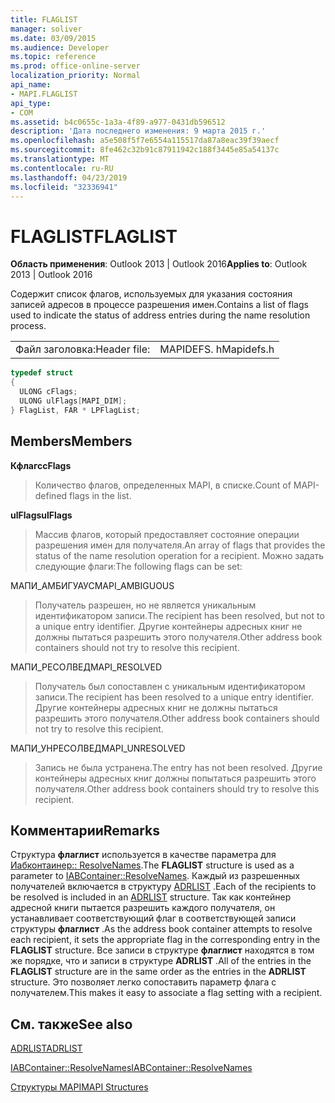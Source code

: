 ```yaml
---
title: FLAGLIST
manager: soliver
ms.date: 03/09/2015
ms.audience: Developer
ms.topic: reference
ms.prod: office-online-server
localization_priority: Normal
api_name:
- MAPI.FLAGLIST
api_type:
- COM
ms.assetid: b4c0655c-1a3a-4f89-a977-0431db596512
description: 'Дата последнего изменения: 9 марта 2015 г.'
ms.openlocfilehash: a5e508f5f7e6554a115517da87a8eac39f39aecf
ms.sourcegitcommit: 8fe462c32b91c87911942c188f3445e85a54137c
ms.translationtype: MT
ms.contentlocale: ru-RU
ms.lasthandoff: 04/23/2019
ms.locfileid: "32336941"
---
```

# <a name="flaglist"></a><span data-ttu-id="c982d-103">FLAGLIST</span><span class="sxs-lookup"><span data-stu-id="c982d-103">FLAGLIST</span></span>

  
  
<span data-ttu-id="c982d-104">**Область применения**: Outlook 2013 | Outlook 2016</span><span class="sxs-lookup"><span data-stu-id="c982d-104">**Applies to**: Outlook 2013 | Outlook 2016</span></span> 
  
<span data-ttu-id="c982d-105">Содержит список флагов, используемых для указания состояния записей адресов в процессе разрешения имен.</span><span class="sxs-lookup"><span data-stu-id="c982d-105">Contains a list of flags used to indicate the status of address entries during the name resolution process.</span></span>
  
|||
|:-----|:-----|
|<span data-ttu-id="c982d-106">Файл заголовка:</span><span class="sxs-lookup"><span data-stu-id="c982d-106">Header file:</span></span>  <br/> |<span data-ttu-id="c982d-107">MAPIDEFS. h</span><span class="sxs-lookup"><span data-stu-id="c982d-107">Mapidefs.h</span></span>  <br/> |
   
```cpp
typedef struct
{
  ULONG cFlags;
  ULONG ulFlags[MAPI_DIM];
} FlagList, FAR * LPFlagList;

```

## <a name="members"></a><span data-ttu-id="c982d-108">Members</span><span class="sxs-lookup"><span data-stu-id="c982d-108">Members</span></span>

 <span data-ttu-id="c982d-109">**Кфлагс**</span><span class="sxs-lookup"><span data-stu-id="c982d-109">**cFlags**</span></span>
  
> <span data-ttu-id="c982d-110">Количество флагов, определенных MAPI, в списке.</span><span class="sxs-lookup"><span data-stu-id="c982d-110">Count of MAPI-defined flags in the list.</span></span>
    
 <span data-ttu-id="c982d-111">**ulFlags**</span><span class="sxs-lookup"><span data-stu-id="c982d-111">**ulFlags**</span></span>
  
> <span data-ttu-id="c982d-112">Массив флагов, который предоставляет состояние операции разрешения имен для получателя.</span><span class="sxs-lookup"><span data-stu-id="c982d-112">An array of flags that provides the status of the name resolution operation for a recipient.</span></span> <span data-ttu-id="c982d-113">Можно задать следующие флаги:</span><span class="sxs-lookup"><span data-stu-id="c982d-113">The following flags can be set:</span></span>
    
<span data-ttu-id="c982d-114">МАПИ_АМБИГУАУС</span><span class="sxs-lookup"><span data-stu-id="c982d-114">MAPI_AMBIGUOUS</span></span> 
  
> <span data-ttu-id="c982d-115">Получатель разрешен, но не является уникальным идентификатором записи.</span><span class="sxs-lookup"><span data-stu-id="c982d-115">The recipient has been resolved, but not to a unique entry identifier.</span></span> <span data-ttu-id="c982d-116">Другие контейнеры адресных книг не должны пытаться разрешить этого получателя.</span><span class="sxs-lookup"><span data-stu-id="c982d-116">Other address book containers should not try to resolve this recipient.</span></span> 
    
<span data-ttu-id="c982d-117">МАПИ_РЕСОЛВЕД</span><span class="sxs-lookup"><span data-stu-id="c982d-117">MAPI_RESOLVED</span></span> 
  
> <span data-ttu-id="c982d-118">Получатель был сопоставлен с уникальным идентификатором записи.</span><span class="sxs-lookup"><span data-stu-id="c982d-118">The recipient has been resolved to a unique entry identifier.</span></span> <span data-ttu-id="c982d-119">Другие контейнеры адресных книг не должны пытаться разрешить этого получателя.</span><span class="sxs-lookup"><span data-stu-id="c982d-119">Other address book containers should not try to resolve this recipient.</span></span> 
    
<span data-ttu-id="c982d-120">МАПИ_УНРЕСОЛВЕД</span><span class="sxs-lookup"><span data-stu-id="c982d-120">MAPI_UNRESOLVED</span></span> 
  
> <span data-ttu-id="c982d-121">Запись не была устранена.</span><span class="sxs-lookup"><span data-stu-id="c982d-121">The entry has not been resolved.</span></span> <span data-ttu-id="c982d-122">Другие контейнеры адресных книг должны попытаться разрешить этого получателя.</span><span class="sxs-lookup"><span data-stu-id="c982d-122">Other address book containers should try to resolve this recipient.</span></span>
    
## <a name="remarks"></a><span data-ttu-id="c982d-123">Комментарии</span><span class="sxs-lookup"><span data-stu-id="c982d-123">Remarks</span></span>

<span data-ttu-id="c982d-124">Структура **флаглист** используется в качестве параметра для [Иабконтаинер:: ResolveNames](iabcontainer-resolvenames.md).</span><span class="sxs-lookup"><span data-stu-id="c982d-124">The **FLAGLIST** structure is used as a parameter to [IABContainer::ResolveNames](iabcontainer-resolvenames.md).</span></span> <span data-ttu-id="c982d-125">Каждый из разрешенных получателей включается в структуру [ADRLIST](adrlist.md) .</span><span class="sxs-lookup"><span data-stu-id="c982d-125">Each of the recipients to be resolved is included in an [ADRLIST](adrlist.md) structure.</span></span> <span data-ttu-id="c982d-126">Так как контейнер адресной книги пытается разрешить каждого получателя, он устанавливает соответствующий флаг в соответствующей записи структуры **флаглист** .</span><span class="sxs-lookup"><span data-stu-id="c982d-126">As the address book container attempts to resolve each recipient, it sets the appropriate flag in the corresponding entry in the **FLAGLIST** structure.</span></span> <span data-ttu-id="c982d-127">Все записи в структуре **флаглист** находятся в том же порядке, что и записи в структуре **ADRLIST** .</span><span class="sxs-lookup"><span data-stu-id="c982d-127">All of the entries in the **FLAGLIST** structure are in the same order as the entries in the **ADRLIST** structure.</span></span> <span data-ttu-id="c982d-128">Это позволяет легко сопоставить параметр флага с получателем.</span><span class="sxs-lookup"><span data-stu-id="c982d-128">This makes it easy to associate a flag setting with a recipient.</span></span> 
  
## <a name="see-also"></a><span data-ttu-id="c982d-129">См. также</span><span class="sxs-lookup"><span data-stu-id="c982d-129">See also</span></span>



[<span data-ttu-id="c982d-130">ADRLIST</span><span class="sxs-lookup"><span data-stu-id="c982d-130">ADRLIST</span></span>](adrlist.md)
  
[<span data-ttu-id="c982d-131">IABContainer::ResolveNames</span><span class="sxs-lookup"><span data-stu-id="c982d-131">IABContainer::ResolveNames</span></span>](iabcontainer-resolvenames.md)


[<span data-ttu-id="c982d-132">Структуры MAPI</span><span class="sxs-lookup"><span data-stu-id="c982d-132">MAPI Structures</span></span>](mapi-structures.md)

